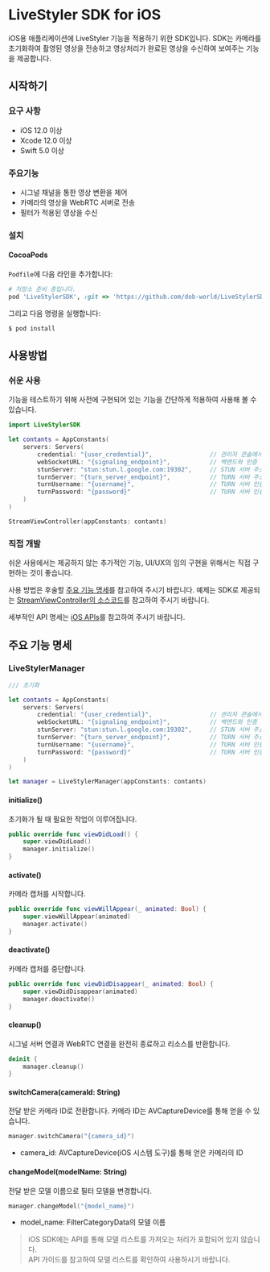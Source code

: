# LiveStyler SDK for iOS

iOS용 애플리케이션에 LiveStyler 기능을 적용하기 위한 SDK입니다.
SDK는 카메라를 초기화하여 촬영된 영상을 전송하고 영상처리가 완료된 영상을 수신하여 보여주는 기능을 제공합니다.

## 시작하기

### 요구 사항

- iOS 12.0 이상
- Xcode 12.0 이상
- Swift 5.0 이상

### 주요기능

- 시그널 채널을 통한 영상 변환을 제어
- 카메라의 영상을 WebRTC 서버로 전송
- 필터가 적용된 영상을 수신

### 설치

#### CocoaPods

`Podfile`에 다음 라인을 추가합니다:

```ruby
# 저장소 준비 중입니다.
pod 'LiveStylerSDK', :git => 'https://github.com/dob-world/LiveStylerSDKiOS.git', :tag => '0.0.1'
```

그리고 다음 명령을 실행합니다:

```bash
$ pod install
```

## 사용방법

### 쉬운 사용

기능을 테스트하기 위해 사전에 구현되어 있는 기능을 간단하게 적용하여 사용해 볼 수 있습니다.

```swift
import LiveStylerSDK

let contants = AppConstants(
    servers: Servers(
        credential: "{user_credential}",                // 관리자 콘솔에서 발급한 Access Token
        webSocketURL: "{signaling_endpoint}",           // 백엔드와 인증 정보를 주고 받는 시그널 채널 엔드포인트 주소
        stunServer: "stun:stun.l.google.com:19302",     // STUN 서버 주소
        turnServer: "{turn_server_endpoint}",           // TURN 서버 주소
        turnUsername: "{username}",                     // TURN 서버 인증 정보
        turnPassword: "{password}"                      // TURN 서버 인증 정보
    )
)

StreamViewController(appConstants: contants)
```

### 직접 개발

쉬운 사용에서는 제공하지 않는 추가적인 기능, UI/UX의 임의 구현을 위해서는 직접 구현하는 것이 좋습니다.

사용 방법은 후술할 [주요 기능 명세](#주요-기능-명세)를 참고하여 주시기 바랍니다.
예제는 SDK로 제공되는 [StreamViewController의 소스코드](ios-streamviewcontroller.md)를 참고하여 주시기 바랍니다.

세부적인 API 명세는 [iOS APIs](reference-swift.md)를 참고하여 주시기 바랍니다.


## 주요 기능 명세

### LiveStylerManager

```swift
/// 초기화

let contants = AppConstants(
    servers: Servers(
        credential: "{user_credential}",                // 관리자 콘솔에서 발급한 Access Token
        webSocketURL: "{signaling_endpoint}",           // 백엔드와 인증 정보를 주고 받는 시그널 채널 엔드포인트 주소
        stunServer: "stun:stun.l.google.com:19302",     // STUN 서버 주소
        turnServer: "{turn_server_endpoint}",           // TURN 서버 주소
        turnUsername: "{username}",                     // TURN 서버 인증 정보
        turnPassword: "{password}"                      // TURN 서버 인증 정보
    )
)

let manager = LiveStylerManager(appConstants: contants)
```

#### initialize()

초기화가 될 때 필요한 작업이 이루어집니다.

```swift
public override func viewDidLoad() {
    super.viewDidLoad()
    manager.initialize()
}
```

#### activate()

카메라 캡처를 시작합니다.

```swift
public override func viewWillAppear(_ animated: Bool) {
    super.viewWillAppear(animated)
    manager.activate()
}
```

####  deactivate()

카메라 캡처를 중단합니다.

```swift
public override func viewDidDisappear(_ animated: Bool) {
    super.viewDidDisappear(animated)
    manager.deactivate()
}
```

#### cleanup()

시그널 서버 연결과 WebRTC 연결을 완전히 종료하고 리소스를 반환합니다.

```swift
deinit {
    manager.cleanup()
}
```

#### switchCamera(cameraId: String)

전달 받은 카메라 ID로 전환합니다.
카메라 ID는 AVCaptureDevice를 통해 얻을 수 있습니다.

```swift
manager.switchCamera("{camera_id}")
```

- camera_id: AVCaptureDevice(iOS 시스템 도구)를 통해 얻은 카메라의 ID

#### changeModel(modelName: String)

전달 받은 모델 이름으로 필터 모델을 변경합니다.

```swift
manager.changeModel("{model_name}")
```

- model_name: FilterCategoryData의 모델 이름

> iOS SDK에는 API를 통해 모델 리스트를 가져오는 처리가 포함되어 있지 않습니다.<br/>
> API 가이드를 참고하여 모델 리스트를 확인하여 사용하시기 바랍니다.